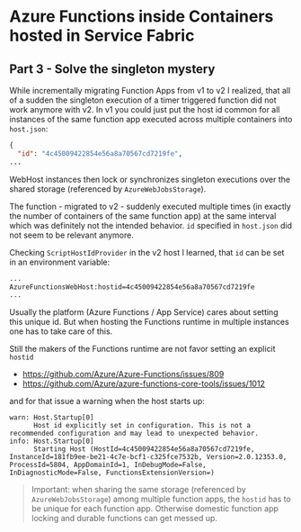 # Azure Functions inside Containers hosted in Service Fabric

## Part 3 - Solve the singleton mystery

While incrementally migrating Function Apps from v1 to v2 I realized, that all of a sudden the singleton execution of a timer triggered function did not work anymore with v2. In v1 you could just put the host id common for all instances of the same function app executed across multiple containers into `host.json`:

```json
{
  "id": "4c45009422854e56a8a70567cd7219fe",
...
```

WebHost instances then lock or synchronizes singleton executions over the shared storage (referenced by `AzureWebJobsStorage`).

The function - migrated to v2 - suddenly executed multiple times (in exactly the number of containers of the same function app) at the same interval which was definitely not the intended behavior. `id` specified in `host.json` did not seem to be relevant anymore.

Checking `ScriptHostIdProvider` in the v2 host I learned, that `id` can be set in an environment variable:

```bash
...
AzureFunctionsWebHost:hostid=4c45009422854e56a8a70567cd7219fe
...
```

Usually the platform (Azure Functions / App Service) cares about setting this unique id. But when hosting the Functions runtime in multiple instances one has to take care of this.  

Still the makers of the Functions runtime are not favor setting an explicit `hostid`

- https://github.com/Azure/Azure-Functions/issues/809
- https://github.com/Azure/azure-functions-core-tools/issues/1012

and for that issue a warning when the host starts up:

```log
warn: Host.Startup[0]
      Host id explicitly set in configuration. This is not a recommended configuration and may lead to unexpected behavior.
info: Host.Startup[0]
      Starting Host (HostId=4c45009422854e56a8a70567cd7219fe, InstanceId=181fb9ee-be21-4c7e-bcf1-c325fce7532b, Version=2.0.12353.0, ProcessId=5804, AppDomainId=1, InDebugMode=False, InDiagnosticMode=False, FunctionsExtensionVersion=)
```

> Important: when sharing the same storage (referenced by `AzureWebJobsStorage`) among multiple function apps, the `hostid` has to be unique for each function app. Otherwise domestic function app locking and durable functions can get messed up.